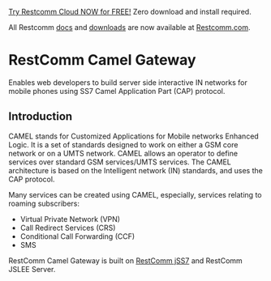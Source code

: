 
[Try Restcomm Cloud NOW for FREE!](https://www.restcomm.com/sign-up/) Zero download and install required.


All Restcomm [docs](https://www.restcomm.com/docs/) and [downloads](https://www.restcomm.com/downloads/) are now available at [Restcomm.com](https://www.restcomm.com).


# RestComm Camel Gateway
Enables web developers to build server side interactive IN networks for mobile phones using SS7 Camel Application Part (CAP) protocol.

## Introduction 

CAMEL stands for Customized Applications for Mobile networks Enhanced Logic. It is a set of standards designed to work on either a GSM core network or on a UMTS network. CAMEL allows an operator to define services over standard GSM services/UMTS services. The CAMEL architecture is based on the Intelligent network (IN) standards, and uses the CAP protocol.

Many services can be created using CAMEL, especially, services relating to roaming subscribers:

 * Virtual Private Network (VPN)
 * Call Redirect Services (CRS)
 * Conditional Call Forwarding (CCF)
 * SMS

RestComm Camel Gateway is built on [RestComm jSS7](https://github.com/RestComm/jss7) and RestComm JSLEE Server.
